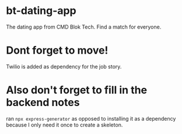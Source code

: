 # bt-dating-app

The dating app from CMD Blok Tech. Find a match for everyone.

# Dont forget to move!
Twilio is added as dependency for the job story.

# Also don't forget to fill in the backend notes
ran `npx express-generator` as opposed to installing it as a dependency because I only need it once to create a skeleton.